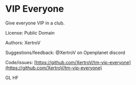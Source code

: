 # VIP Everyone

Give everyone VIP in a club.

License: Public Domain

Authors: XertroV

Suggestions/feedback: @XertroV on Openplanet discord

Code/issues: [https://github.com/XertroV/tm-vip-everyone](https://github.com/XertroV/tm-vip-everyone)

GL HF
